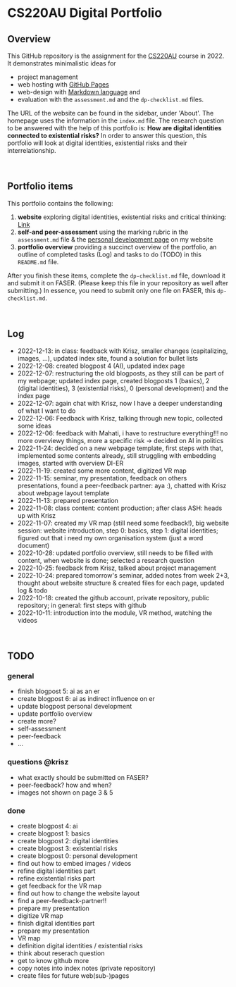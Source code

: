 # CS220AU Digital Portfolio
## Overview
This GitHub repository is the assignment for the [CS220AU](https://github.com/khofstadter/CS220AU) course in 2022. It demonstrates minimalistic ideas for 

- project management
- web hosting with [GitHub Pages](https://pages.github.com/) 
- web-design with [Markdown language](https://guides.github.com/features/mastering-markdown/) and
- evaluation with the `assessment.md` and the `dp-checklist.md` files. 

The URL of the website can be found in the sidebar, under 'About'. The homepage uses the information in the `index.md` file.
The research question to be answered with the help of this portfolio is: **How are digital identities connected to existential risks?**
In order to answer this question, this portfolio will look at digital identities, existential risks and their interrelationship.

<br>

## Portfolio items
This portfolio contains the following:

1. **website** exploring digital identities, existential risks and critical thinking: [Link](2200082.github.io/CS220AU-DP-2022/)
2. **self-and peer-assessment** using the marking rubric in the `assessment.md` file & the [personal development page](https://2200082.github.io/CS220AU-DP-2022/pages/0_personal_development.html) on my website
3. **portfolio overview** providing a succinct overview of the portfolio, an outline of completed tasks (Log) and tasks to do (TODO) in this `README.md` file.

After you finish these items, complete the `dp-checklist.md` file, download it and submit it on FASER. (Please keep this file in your repository as well after submitting.) In essence, you need to submit only one file on FASER, this `dp-checklist.md`. 
 

<br>

## Log

- 2022-12-13: in class: feedback with Krisz, smaller changes (capitalizing, images, ...), updated index site, found a solution for bullet lists
- 2022-12-08: created blogpost 4 (AI), updated index page
- 2022-12-07: restructuring the old blogposts, as they still can be part of my webpage; updated index page, created blogposts 1 (basics), 2 (digital identities), 3 (existential risks), 0 (personal development) and the index page
- 2022-12-07: again chat with Krisz, now I have a deeper understanding of what I want to do
- 2022-12-06: Feedback with Krisz, talking through new topic, collected some ideas
- 2022-12-06: feedback with Mahati, i have to restructure everything!!! no more overviewy things, more a specific risk -> decided on AI in politics
- 2022-11-24: decided on a new webpage template, first steps with that, implemented some contents already, still struggling with embedding images, started with overview DI-ER
- 2022-11-19: created some more content, digitized VR map
- 2022-11-15: seminar, my presentation, feedback on others presentations, found a peer-feedback partner: aya :), chatted with Krisz about webpage layout template
- 2022-11-13: prepared presentation
- 2022-11-08: class content: content production; after class ASH: heads up with Krisz
- 2022-11-07: created my VR map (still need some feedback!), big website session: website introduction, step 0: basics, step 1: digital identities; figured out that i need my own organisation system (just a word document)
- 2022-10-28: updated portfolio overview, still needs to be filled with content, when website is done; selected a research question
- 2022-10-25: feedback from Krisz, talked about project management
- 2022-10-24: prepared tomorrow's seminar, added notes from week 2+3, thought about website structure & created files for each page, updated log & todo
- 2022-10-18: created the github account, private repository, public repository; in general: first steps with github
- 2022-10-11: introduction into the module, VR method, watching the videos

<br>

## TODO

### general
- finish blogpost 5: ai as an er
- create blogpost 6: ai as indirect influence on er
- update blogpost personal development
- update portfolio overview
- create more?
- self-assessment
- peer-feedback
- … <br>
### questions @krisz
- what exactly should be submitted on FASER?
- peer-feedback? how and when?
- images not shown on page 3 & 5

### done
- create blogpost 4: ai
- create blogpost 1: basics
- create blogpost 2: digital identities
- create blogpost 3: existential risks
- create blogpost 0: personal development
- find out how to embed images / videos
- refine digital identities part
- refine existential risks part
- get feedback for the VR map
- find out how to change the website layout
- find a peer-feedback-partner!!
- prepare my presentation
- digitize VR map
- finish digital identities part
- prepare my presentation
- VR map
- definition digital identities / existential risks
- think about reserach question
- get to know github more
- copy notes into index notes (private repository)
- create files for future web(sub-)pages

